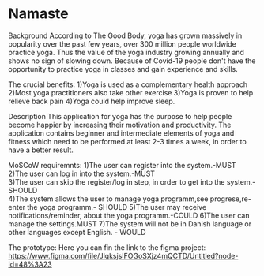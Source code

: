 # Namaste
Background
According to The Good Body, yoga has grown massively in popularity over the past few years, over 300 million people worldwide practice yoga.
Thus the value of the yoga industry growing annually and shows no sign of slowing down.
Because of Covid-19 people don't have the opportunity to practice yoga in classes and gain experience and skills.

The crucial benefits:
1)Yoga is used as a complementary health approach
2)Most yoga practitioners also take other exercise
3)Yoga is proven to help relieve back pain
4)Yoga could help improve sleep.

Description
This application for yoga has the purpose to help people become happier by increasing their motivation and productivity.
The application contains beginner and intermediate elements of yoga and fitness which need to be performed at least 2-3 times a week, in order to have a better result.

MoSCoW requiremnts:
1)The user can register into the system.-MUST  
2)The user can log in into the system.-MUST  
3)The user can skip the register/log in step, in order to get into the system.- SHOULD  
4)The system allows the user to manage yoga programm,see progrese,re-enter the yoga programm.- SHOULD 
5)The user may receive notifications/reminder, about the yoga programm.-COULD
6)The user can manage the settings.MUST
7)The system will not be in Danish language or other languages except English. - WOULD


The prototype:
Here you can fin the link to the figma project:
https://www.figma.com/file/JlqksjsIFOGoSXjz4mQCTD/Untitled?node-id=48%3A23
